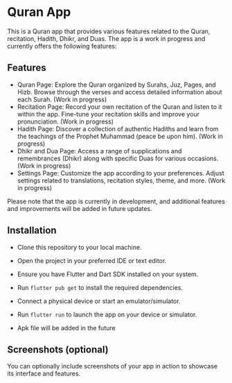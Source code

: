 # Quran App

This is a Quran app that provides various features related to the Quran, recitation, Hadith, Dhikr, and Duas. The app is a work in progress and currently offers the following features:

## Features

- Quran Page: Explore the Quran organized by Surahs, Juz, Pages, and Hizb. Browse through the verses and access detailed information about each Surah. (Work in progress)
- Recitation Page: Record your own recitation of the Quran and listen to it within the app. Fine-tune your recitation skills and improve your pronunciation. (Work in progress)
- Hadith Page: Discover a collection of authentic Hadiths and learn from the teachings of the Prophet Muhammad (peace be upon him). (Work in progress)
- Dhikr and Dua Page: Access a range of supplications and remembrances (Dhikr) along with specific Duas for various occasions. (Work in progress)
- Settings Page: Customize the app according to your preferences. Adjust settings related to translations, recitation styles, theme, and more. (Work in progress)

Please note that the app is currently in development, and additional features and improvements will be added in future updates.

## Installation

- Clone this repository to your local machine.
- Open the project in your preferred IDE or text editor.
- Ensure you have Flutter and Dart SDK installed on your system.
- Run `flutter pub get` to install the required dependencies.
- Connect a physical device or start an emulator/simulator.
- Run `flutter run` to launch the app on your device or simulator.

- Apk file will be added in the future

## Screenshots (optional)

You can optionally include screenshots of your app in action to showcase its interface and features.
